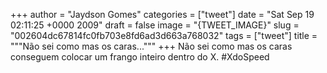 
+++
author = "Jaydson Gomes"
categories = ["tweet"]
date = "Sat Sep 19 02:11:25 +0000 2009"
draft = false
image = "{TWEET_IMAGE}"
slug = "002604dc67814fc0fb703e8fd6ad3d663a768032"
tags = ["tweet"]
title = """Não sei como mas os caras..."""
+++
Não sei como mas os caras conseguem colocar um frango inteiro dentro do X. #XdoSpeed
